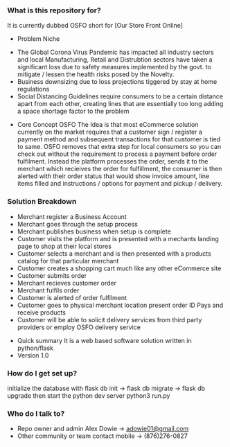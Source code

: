 ### What is this repository for? ###
It is currently dubbed OSFO short for [Our Store Front Online]

* Problem Niche
- The Global Corona Virus Pandemic has impacted all industry sectors and local Manufacturing, Retail and Distrubtion sectors
have taken a significant loss due to safety measures implemented by the govt. to mitigate / lessen the health risks posed by the Novelty.
- Business downsizing due to loss projections tiggered by stay at home regulations
- Social Distancing Guidelines require consumers to be a certain distance apart from each other, creating lines that are essentially too long adding a space shortage factor to the problem

* Core Concept OSFO
The Idea is that most eCommerce solution currently on the market requires that a customer sign / register a payment method 
and subsequent transactions for that customer is tied to same. OSFO removes that extra step for local consumers so you can check out 
without the requirement to process a payment before order fulfilment. Instead the platform processes the order, sends it to the merchant which recieives the order for fulfillment, the consumer is then alerted with their order status that would show invoice amount, line items filled and instructions / options for payment and pickup / delivery.

### Solution Breakdown ###
- Merchant register a Business Account
- Merchant goes through the setup process 
- Merchant publishes business when setup is complete
- Customer visits the platform and is presented with a mechants landing page to shop at their local stores 
- Customer selects a merchant and is then presented with a products catalog for that particular merchant
- Customer creates a shopping cart much like any other eCommerce site
- Customer submits order
- Merchant recieves customer order 
- Merchant fulfils order
- Customer is alerted of order fulfilment
- Customer goes to physical merchant location present order ID Pays and receive products
- Customer will be able to solicit delivery services from third party providers or employ OSFO delivery service 


* Quick summary
It is a web based software solution written in python/flask
* Version
1.0


### How do I get set up? ###
initialize the database with flask db init -> flask db migrate -> flask db upgrade
then start the python dev server python3 run.py

### Who do I talk to? ###
* Repo owner and admin
Alex Dowie -> adowie01@gmail.com 
* Other community or team contact
mobile -> (876)276-0827

